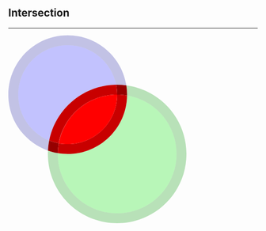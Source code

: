 ## Intersection

----


<svg
xmlns:dc="http://purl.org/dc/elements/1.1/"
xmlns:cc="http://creativecommons.org/ns#"
xmlns:rdf="http://www.w3.org/1999/02/22-rdf-syntax-ns#"
xmlns:svg="http://www.w3.org/2000/svg"
xmlns="http://www.w3.org/2000/svg"
xmlns:sodipodi="http://sodipodi.sourceforge.net/DTD/sodipodi-0.dtd"
xmlns:inkscape="http://www.inkscape.org/namespaces/inkscape"
width="360.00012"
height="380.01294"
id="svg2"
version="1.1"
inkscape:version="0.48.4 r9939"
sodipodi:docname="fastcci_intersect.svg">
<defs
id="defs4" />
<sodipodi:namedview
id="base"
pagecolor="#ffffff"
bordercolor="#666666"
borderopacity="1.0"
inkscape:pageopacity="0.0"
inkscape:pageshadow="2"
inkscape:zoom="1.5667465"
inkscape:cx="73.109446"
inkscape:cy="179.53765"
inkscape:document-units="px"
inkscape:current-layer="layer1"
showgrid="true"
inkscape:window-width="1374"
inkscape:window-height="1027"
inkscape:window-x="593"
inkscape:window-y="233"
inkscape:window-maximized="0"
fit-margin-top="0"
fit-margin-left="0"
fit-margin-right="0"
fit-margin-bottom="0">
<inkscape:grid
type="xygrid"
id="grid2985"
empspacing="5"
visible="true"
enabled="true"
snapvisiblegridlinesonly="true"
originx="-79.999908px"
originy="-299.98708px" />
</sodipodi:namedview>
<metadata
id="metadata7">
<rdf:RDF>
<cc:Work
rdf:about="">
<dc:format>image/svg+xml</dc:format>
<dc:type
rdf:resource="http://purl.org/dc/dcmitype/StillImage" />
<dc:title />
</cc:Work>
</rdf:RDF>
</metadata>
<g
inkscape:label="Layer 1"
inkscape:groupmode="layer"
id="layer1"
transform="translate(-79.999908,-372.36218)">
<path
style="fill:#000096;fill-opacity:0.23529412;stroke:none"
d="M 120.15625 0 C 53.88213 -0.08115 0.08115 53.56963 0 119.84375 C -0.064113365 172.20428 33.414741 216.80167 80.15625 233.25 C 80.487467 226.27745 81.341657 219.44972 82.65625 212.78125 C 45.889423 197.9658 19.948491 161.9414 20 119.875 C 20.0676 64.64657 64.89657 19.93238 120.125 20 C 168.46294 20.059192 208.74831 54.426492 218 100.03125 C 218.72231 100.02115 219.43134 99.999112 220.15625 100 C 226.37876 100.00762 232.5243 100.42449 238.53125 101.21875 C 229.52349 43.928018 179.98444 0.073252906 120.15625 0 z "
id="path2989"
transform="translate(79.999908,372.36218)" />
<path
style="fill:#0000ff;fill-opacity:0.23529412;stroke:none"
d="M 120.125 20 C 64.896566 19.932375 20.067625 64.646566 20 119.875 C 19.948492 161.94141 45.888759 197.96652 82.65625 212.78125 C 95.207404 149.11365 150.90533 100.96897 218 100.03125 C 208.75888 54.412536 168.47305 20.0592 120.125 20 z "
id="path2995"
transform="translate(79.999908,372.36218)" />
<path
style="fill:#009600;fill-opacity:0.27450982;stroke:none"
d="M 238.53125 101.25 C 239.49444 107.38554 240.00391 113.65593 240 120.0625 L 240 120.15625 C 239.99937 120.66873 240.00703 121.17654 240 121.6875 C 296.78124 131.21674 340.03631 180.58403 340 240.0625 L 340 240.125 C 339.91885 306.39912 286.11787 360.08115 219.84375 360 C 153.56963 359.91885 99.91885 306.11787 100 239.84375 C 100.00063 239.33127 99.992967 238.82346 100 238.3125 C 93.17836 237.16701 86.535369 235.46346 80.15625 233.21875 C 80.051703 235.40992 80.002714 237.59598 80 239.8125 C 79.90533 317.13231 142.52394 379.90533 219.84375 380 C 297.16356 380.09467 359.90533 317.47606 360 240.15625 L 360 240.0625 C 360.04337 169.00889 307.12095 110.33063 238.53125 101.25 z "
id="path2993"
transform="translate(79.999908,372.36218)" />
<path
style="fill:#00e100;fill-opacity:0.27450982;stroke:none"
d="m 319.99991,494.04968 c -0.90232,65.56562 -54.39461,118.39302 -120.15625,118.3125 -6.76985,-0.008 -13.38098,-0.60228 -19.84375,-1.6875 -0.007,0.51096 6.3e-4,1.01877 0,1.53125 -0.0812,66.27412 53.56963,120.0751 119.84375,120.15625 66.27412,0.0811 120.0751,-53.56963 120.15625,-119.84375 l 0,-0.0937 c 0.0363,-59.47847 -43.21723,-108.844 -100,-118.375 z"
id="path2997"
inkscape:connector-curvature="0" />
<path
style="fill:#960000;fill-opacity:1;stroke:none"
d="m 300.15625,472.375 c -0.71866,-8.8e-4 -1.44015,0.0213 -2.15625,0.0312 1.30647,6.44978 2,13.1341 2,19.96875 0.0523,0 0.10396,-6e-5 0.15625,0 6.75632,0.008 13.36202,0.60666 19.8125,1.6875 0.007,-0.52146 0.0306,-1.03945 0.0312,-1.5625 l 0,-0.0625 c 0.004,-6.4086 -0.50511,-12.70655 -1.46875,-18.84375 -6.01545,-0.79623 -12.14352,-1.21112 -18.375,-1.21875 z m -137.5,112.78125 c -1.31091,6.65866 -2.16936,13.47551 -2.5,20.4375 6.38984,2.24893 13.00979,3.97934 19.84375,5.125 0.0919,-6.8032 0.75844,-13.48461 1.9375,-19.96875 -6.68418,-1.21983 -13.13247,-3.11605 -19.28125,-5.59375 z"
id="path3030"
inkscape:connector-curvature="0" />
<path
style="fill:#c80000;fill-opacity:1;stroke:none"
d="m 296.53125,472.40625 c -66.45944,1.60192 -121.42818,49.52733 -133.875,112.75 6.1464,2.47593 12.60001,4.37453 19.28125,5.59375 10.17752,-55.97053 59.18334,-98.37178 118.0625,-98.375 0,-6.8341 -0.69366,-13.5195 -2,-19.96875 -0.48772,0.007 -0.98225,-0.0117 -1.46875,0 z"
id="path3825"
inkscape:connector-curvature="0" />
<path
style="fill:#c80000;fill-opacity:1;stroke:none"
d="m 300,492.375 c 0,0.0208 10e-6,0.0417 0,0.0625 l 0,0.0625 c -0.0676,55.22843 -44.89657,99.94262 -100.125,99.875 -6.12696,-0.008 -12.11613,-0.56263 -17.9375,-1.625 -1.17887,6.48432 -1.84561,13.16554 -1.9375,19.96875 6.45142,1.08153 13.08629,1.64798 19.84375,1.65625 65.76164,0.0805 119.25379,-52.7778 120.15625,-118.34375 -6.45948,-1.08409 -13.07766,-1.64797 -19.84375,-1.65625 -0.0523,-6e-5 -0.10397,0 -0.15625,0 z"
id="path3830"
inkscape:connector-curvature="0" />
<path
style="fill:#ff0000;fill-opacity:1;stroke:none"
d="m 300,492.375 c -58.87914,0.003 -107.88662,42.40285 -118.0625,98.375 5.82142,1.06231 11.81054,1.6175 17.9375,1.625 C 255.10343,592.4426 299.93238,547.72843 300,492.5 l 0,-0.0625 c 10e-6,-0.0208 0,-0.0417 0,-0.0625 z"
id="path3025"
inkscape:connector-curvature="0" />
</g>
</svg>

